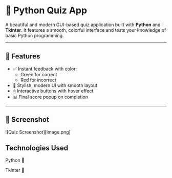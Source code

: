 # 🌈 Python Quiz App

A beautiful and modern GUI-based quiz application built with **Python** and **Tkinter**. It features a smooth, colorful interface and tests your knowledge of basic Python programming.

---

## 🎯 Features


- ✅ Instant feedback with color:
  - Green for correct
  - Red for incorrect
- 🎨 Stylish, modern UI with smooth layout
- 🖱 Interactive buttons with hover effect
- 📊 Final score popup on completion

---

## 📸 Screenshot

![Quiz Screenshot][image.png]

## Technologies Used
Python 🐍

Tkinter 🎨

